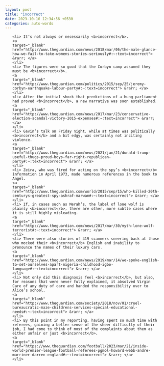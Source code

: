 ```yaml
---
layout: post
title: "incorrect"
date: 2023-10-10 12:34:56 +0530
categories: auto-words
---
```

<ol>

    <li> It’s not always or necessarily <b>incorrect</b>.
    <a 
    target="_blank" 
    href="http://www.theguardian.com/news/2018/mar/06/the-male-glance-how-we-fail-to-take-womens-stories-seriously#:~:text=incorrect"> &rarr; </a>
    </li>
    <li> The figures were so good that the Corbyn camp assumed they must be <b>incorrect</b>.
    <a 
    target="_blank" 
    href="http://www.theguardian.com/politics/2015/sep/25/jeremy-corbyn-earthquake-labour-party#:~:text=incorrect"> &rarr; </a>
    </li>
    <li> After the initial shock that predictions of a hung parliament had proved <b>incorrect</b>, a new narrative was soon established.
    <a 
    target="_blank" 
    href="http://www.theguardian.com/news/2017/mar/23/conservative-election-scandal-victory-2015-expenses#:~:text=incorrect"> &rarr; </a>
    </li>
    <li> Gavin’s talk on Friday night, while at times was politically <b>incorrect</b> and a bit edgy, was certainly not inciting violence.
    <a 
    target="_blank" 
    href="http://www.theguardian.com/news/2021/jan/21/donald-trump-useful-thugs-proud-boys-far-right-republican-party#:~:text=incorrect"> &rarr; </a>
    </li>
    <li> Zeira, who was fired for acting on the spy’s <b>incorrect</b> information in April 1973, made numerous references in the book to Angel.
    <a 
    target="_blank" 
    href="http://www.theguardian.com/world/2015/sep/15/who-killed-20th-centurys-greatest-spy-ashraf-marwan#:~:text=incorrect"> &rarr; </a>
    </li>
    <li> If, in cases such as Merah’s, the label of lone wolf is plainly <b>incorrect</b>, there are other, more subtle cases where it is still highly misleading.
    <a 
    target="_blank" 
    href="http://www.theguardian.com/news/2017/mar/30/myth-lone-wolf-terrorist#:~:text=incorrect"> &rarr; </a>
    </li>
    <li> There were also stories of 419 scammers sneering back at those who mocked their <b>incorrect</b> English and inability to pronounce the names of their luxury cars.
    <a 
    target="_blank" 
    href="http://www.theguardian.com/news/2019/mar/14/we-spoke-english-to-set-ourselves-apart-nigeria-childhood-igbo-language#:~:text=incorrect"> &rarr; </a>
    </li>
    <li> Not only did this diagnosis feel <b>incorrect</b>, but also, for reasons that were never fully explained, it absolved Virgin Care of any duty of care and handed the responsibility over to Alice’s school.
    <a 
    target="_blank" 
    href="http://www.theguardian.com/society/2018/nov/01/cruel-bureaucratic-maze-childrens-services-special-educational-needs#:~:text=incorrect"> &rarr; </a>
    </li>
    <li> By this point in my reporting, having spent so much time with referees, gaining a better sense of the sheer difficulty of their job, I had come to think of most of the complaints about them as either unfair or just <b>incorrect</b>.
    <a 
    target="_blank" 
    href="https://www.theguardian.com/football/2023/mar/21/inside-world-premier-league-football-referees-pgmol-howard-webb-andre-marriner-darren-england#:~:text=incorrect"> &rarr; </a>
    </li>